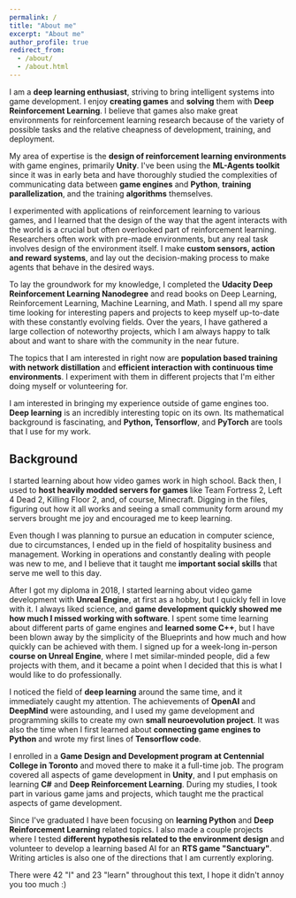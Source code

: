 ```yaml
---
permalink: /
title: "About me"
excerpt: "About me"
author_profile: true
redirect_from: 
  - /about/
  - /about.html
---
```


I am a **deep learning enthusiast**, striving to bring intelligent systems into game development. I enjoy **creating games** and **solving** them with **Deep Reinforcement Learning**. I believe that games also make great environments for reinforcement learning research because of the variety of possible tasks and the relative cheapness of development, training, and deployment.

My area of expertise is the **design of reinforcement learning environments** with game engines, primarily **Unity**. I've been using the **ML-Agents toolkit** since it was in early beta and have thoroughly studied the complexities of communicating data between **game engines** and **Python**, **training parallelization**, and the training **algorithms** themselves.

I experimented with applications of reinforcement learning to various games, and I learned that the design of the way that the agent interacts with the world is a crucial but often overlooked part of reinforcement learning. Researchers often work with pre-made environments, but any real task involves design of the environment itself. I make **custom sensors, action and reward systems**, and lay out the decision-making process to make agents that behave in the desired ways.

To lay the groundwork for my knowledge, I completed the **Udacity Deep Reinforcement Learning Nanodegree** and read books on Deep Learning, Reinforcement Learning, Machine Learning, and Math. I spend all my spare time looking for interesting papers and projects to keep myself up-to-date with these constantly evolving fields. Over the years, I have gathered a large collection of noteworthy projects, which I am always happy to talk about and want to share with the community in the near future.

The topics that I am interested in right now are **population based training with network distillation** and **efficient interaction with continuous time environments**. I experiment with them in different projects that I'm either doing myself or volunteering for.

I am interested in bringing my experience outside of game engines too. **Deep learning** is an incredibly interesting topic on its own. Its mathematical background is fascinating, and **Python, Tensorflow**, and **PyTorch** are tools that I use for my work.

## Background

I started learning about how video games work in high school. Back then, I used to **host heavily modded servers for games** like Team Fortress 2, Left 4 Dead 2, Killing Floor 2, and, of course, Minecraft. Digging in the files, figuring out how it all works and seeing a small community form around my servers brought me joy and encouraged me to keep learning.

Even though I was planning to pursue an education in computer science, due to circumstances, I ended up in the field of hospitality business and management. Working in operations and constantly dealing with people was new to me, and I believe that it taught me **important social skills** that serve me well to this day.

After I got my diploma in 2018, I started learning about video game development with **Unreal Engine**, at first as a hobby, but I quickly fell in love with it. I always liked science, and **game development quickly showed me how much I missed working with software**. I spent some time learning about different parts of game engines and **learned some C++**, but I have been blown away by the simplicity of the Blueprints and how much and how quickly can be achieved with them. I signed up for a week-long in-person **course on Unreal Engine**, where I met similar-minded people, did a few projects with them, and it became a point when I decided that this is what I would like to do professionally.

I noticed the field of **deep learning** around the same time, and it immediately caught my attention. The achievements of **OpenAI** and **DeepMind** were astounding, and I used my game development and programming skills to create my own **small neuroevolution project**. It was also the time when I first learned about **connecting game engines to Python** and wrote my first lines of **Tensorflow code**.

I enrolled in a **Game Design and Development program at Centennial College in Toronto** and moved there to make it a full-time job. The program covered all aspects of game development in **Unity**, and I put emphasis on learning **C#** and **Deep Reinforcement Learning**. During my studies, I took part in various game jams and projects, which taught me the practical aspects of game development.

Since I've graduated I have been focusing on **learning Python** and **Deep Reinforcement Learning** related topics. I also made a couple projects where I tested **different hypothesis related to the environment design** and volunteer to develop a learning based AI for an **RTS game "Sanctuary"**. Writing articles is also one of the directions that I am currently exploring.

There were 42 "I" and 23 "learn" throughout this text, I hope it didn't annoy you too much :)